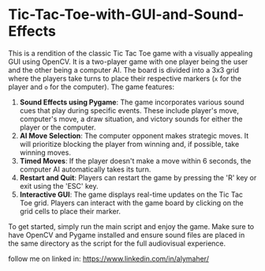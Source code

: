 # Tic-Tac-Toe-with-GUI-and-Sound-Effects

This is a rendition of the classic Tic Tac Toe game with a visually appealing GUI using OpenCV. It is a two-player game with one player being the user and the other being a computer AI. The board is divided into a 3x3 grid where the players take turns to place their respective markers (`x` for the player and `o` for the computer). The game features:

1. **Sound Effects using Pygame**: The game incorporates various sound cues that play during specific events. These include player's move, computer's move, a draw situation, and victory sounds for either the player or the computer.
2. **AI Move Selection**: The computer opponent makes strategic moves. It will prioritize blocking the player from winning and, if possible, take winning moves.
3. **Timed Moves**: If the player doesn't make a move within 6 seconds, the computer AI automatically takes its turn.
4. **Restart and Quit**: Players can restart the game by pressing the 'R' key or exit using the 'ESC' key.
5. **Interactive GUI**: The game displays real-time updates on the Tic Tac Toe grid. Players can interact with the game board by clicking on the grid cells to place their marker.

To get started, simply run the main script and enjoy the game. Make sure to have OpenCV and Pygame installed and ensure sound files are placed in the same directory as the script for the full audiovisual experience.

follow me on linked in: https://www.linkedin.com/in/alymaher/
